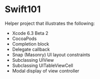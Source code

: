# Swift101

Helper project that illustrates the following:

* Xcode 6.3 Beta 2
* CocoaPods
* Completion block
* Delegate callback
* Snap (Masonry) UI layout constraints
* Subclassing UIView
* Subclassing UITableViewCell
* Modal display of view controller
